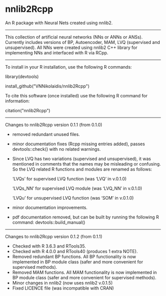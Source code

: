 # nnlib2Rcpp
An R package with Neural Nets created using nnlib2. 

---

This collection of artificial neural networks (NNs or ANNs or ANSs).
Currently includes versions of BP, Autoencoder, MAM, LVQ (supervised and unsupervised). 
All NNs were created using nnlib2 C++ library for implementing NNs and interfaced with R via RCpp.

---

To install in your R installation, use the following R commands:

library(devtools) 

install_github("VNNikolaidis/nnlib2Rcpp")

To cite this software (once installed) use the following R command for information:

citation("nnlib2Rcpp")

---

Changes to nnlib2Rcpp version 0.1.1 (from 0.1.0)
- removed redundant unused files.
- minor documentation fixes (Rcpp missing entries added), passes devtools::check() with no related warnings. 
- Since LVQ has two variations (supervised and unsupervised), it was mentioned in comments that the names may be misleading or confusing. So the LVQ related R functions and modules are renamed as follows:

  ‘LVQs’ for supervised LVQ function (was ‘LVQ’ in v.0.1.0)
  
  ‘LVQs_NN’ for supervised LVQ module (was ‘LVQ_NN’ in v.0.1.0)
  
  ‘LVQu’ for unsupervised LVQ function (was ‘SOM’ in v.0.1.0)
  
- minor documentation improvements.
- pdf documentation removed, but can be built by running the following R command: devtools::build_manual()

---

Changes to nnlib2Rcpp version 0.1.2 (from 0.1.1)
-	Checked with R 3.6.3 and RTools35.
-	Checked with R 4.0.0 and RTools40 (produces 1 extra NOTE).
-	Removed redundant BP functions. All BP functionality is now implemented in BP module class (safer and more convenient for supervised methods).
-	Removed MAM functions. All MAM functionality is now implemented in BP module class (safer and more convenient for supervised methods).
-	Minor changes in nnlib2 (now uses nnlib2 v.0.1.5)
-	Fixed LICENCE file (was incompatible with CRAN)


